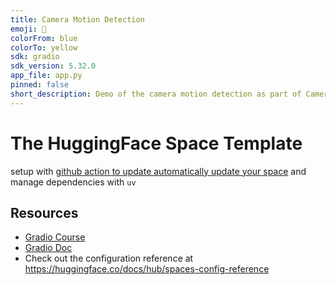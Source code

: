 ```yaml
---
title: Camera Motion Detection
emoji: 📸
colorFrom: blue
colorTo: yellow
sdk: gradio
sdk_version: 5.32.0
app_file: app.py
pinned: false
short_description: Demo of the camera motion detection as part of CameraBench
---
```


# The HuggingFace Space Template
setup with [github action to update automatically update your space](https://huggingface.co/docs/hub/spaces-github-actions)
and manage dependencies with `uv`

## Resources

* [Gradio Course](https://huggingface.co/learn/llm-course/chapter9/2?fw=pt)
* [Gradio Doc](https://www.gradio.app/guides/quickstart)
* Check out the configuration reference at https://huggingface.co/docs/hub/spaces-config-reference
